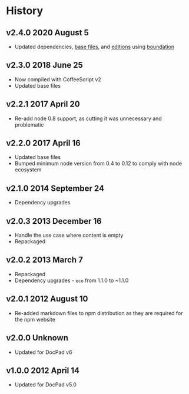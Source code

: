 # History

## v2.4.0 2020 August 5

-   Updated dependencies, [base files](https://github.com/bevry/base), and [editions](https://editions.bevry.me) using [boundation](https://github.com/bevry/boundation)

## v2.3.0 2018 June 25

-   Now compiled with CoffeeScript v2
-   Updated base files

## v2.2.1 2017 April 20

-   Re-add node 0.8 support, as cutting it was unnecessary and problematic

## v2.2.0 2017 April 16

-   Updated base files
-   Bumped minimum node version from 0.4 to 0.12 to comply with node ecosystem

## v2.1.0 2014 September 24

-   Dependency upgrades

## v2.0.3 2013 December 16

-   Handle the use case where content is empty
-   Repackaged

## v2.0.2 2013 March 7

-   Repackaged
-   Dependency upgrades - `eco` from 1.1.0 to ~1.1.0

## v2.0.1 2012 August 10

-   Re-added markdown files to npm distribution as they are required for the npm website

## v2.0.0 Unknown

-   Updated for DocPad v6

## v1.0.0 2012 April 14

-   Updated for DocPad v5.0
